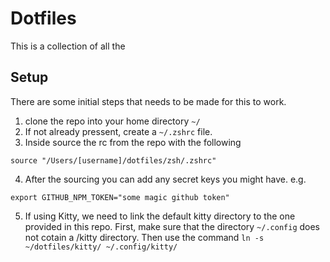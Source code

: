 # Dotfiles

This is a collection of all the

## Setup

There are some initial steps that needs to be made for this to work.

1. clone the repo into your home directory `~/`
2. If not already pressent, create a `~/.zshrc` file.
3. Inside source the rc from the repo with the following
```
source "/Users/[username]/dotfiles/zsh/.zshrc"
```
4. After the sourcing you can add any secret keys you might have. e.g.
```
export GITHUB_NPM_TOKEN="some magic github token"
``` 
5. If using Kitty, we need to link the default kitty directory to the one provided in this repo. First, make sure that the directory `~/.config` does not cotain a /kitty directory. Then use the command `ln -s ~/dotfiles/kitty/ ~/.config/kitty/`
